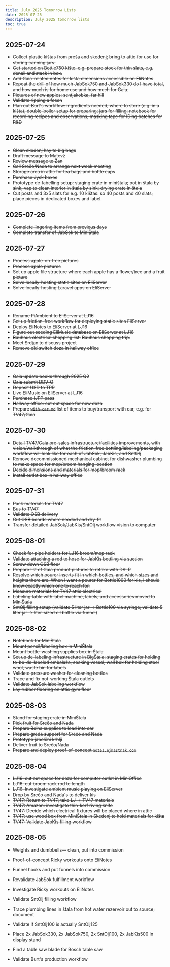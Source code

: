 ```yaml
---
title: July 2025 Tomorrow Lists
date: 2025-07-25
description: July 2025 tomorrow lists
toc: true
---
```


## 2025-07-24

- ~~Collect plastic kištas from preša and skedenj; bring to attic for use for storing canning jars.~~
- ~~Get started on Bottle750 kište: e.g. prepare stock for thin slats, e.g. denail and stack in box.~~
- ~~Add Gaia-related notes for kišta dimensions accessible on EliNotes~~
- ~~Repeat the drill of how much JabSok750 and JabSok330 do I have total, and how much is for home use and how much for Gaia.~~
- ~~Pictures of new apples: sentjakobka, far hill~~
- ~~Validate ripping a fosen~~
- ~~Plan out Burt's workflow: ingredients needed, where to store (e.g. in a kišta); double-boiler setup for preparing; jars for filling; notebook for recording recipes and observations; masking tape for IDing batches for R&D~~

## 2025-07-25

- ~~Clean skedenj hay to big bags~~
- ~~Draft message to Matevž~~
- ~~Review message to Žan~~
- ~~Call Srečo/Nada to arrange next week meeting~~
- ~~Storage area in attic for tea bags and bottle caps~~
- ~~Purchase Jysk boxes~~
- ~~Prototype de-labelling setup: staging crate in miništala; pot in štala by sink; vap to clean interior in štala by sink; drying crate in štala~~
- Cut posts and 3x5 slats for e.g. 10 kištas: so 40 posts and 40 slats; place pieces in dedicated boxes and label.

## 2025-07-26

- ~~Complete lingering items from previous days~~
- ~~Complete transfer of JabSok to MiniŠtala~~

## 2025-07-27

- ~~Process apple-on-tree pictures~~
- ~~Process apple pictures~~
- ~~Set up apple file structure where each apple has a flower/tree and a fruit picture~~
- ~~Solve locally-hosting static sites on EliServer~~
- ~~Solve locally-hosting Laravel apps on EliServer~~

## 2025-07-28

- ~~Rename PiAmbient to EliServer at LJ16~~
- ~~Set up friction-free workflow for deploying static sites EliServer~~
- ~~Deploy EliNotes to EliServer at LJ16~~
- ~~Figure out seeding EliMusic database on EliServer at LJ16~~
- ~~Bauhaus electrical shopping list.~~
  ~~Bauhaus shopping trip.~~
- ~~Meet Srdjan to discuss project~~
- ~~Remove old switch doza in hallway office~~

## 2025-07-29

- ~~Gaia update books through 2025 Q2~~
- ~~Gaia submit DDV-O~~
- ~~Deposit USD to TRR~~
- ~~Live EliMusic on EliServer at LJ16~~
- ~~Purchase IJPP pass~~
- ~~Hallway office: cut out space for new doza~~
- ~~Prepare `with-car.md` list of items to buy/transport with car, e.g. for TV47/Gaia~~

## 2025-07-30

- ~~Detail TV47/Gaia pre-sales infrastructure/facilities improvements, with vision/walkthrough of what the friction-free bottling/labeling/packaging workflow will look like for each of JabSok, JabKis, and SntOlj~~
- ~~Remove decommissioned mechanical cabinet for dishwasher plumbing to make space for mop/broom hanging location~~
- ~~Decide dimensions and materials for mop/broom rack~~
- ~~Install outlet box in hallway office~~

## 2025-07-31

- ~~Pack materials for TV47~~
- ~~Bus to TV47~~
- ~~Validate OSB delivery~~
- ~~Cut OSB boards where needed and dry-fit~~
- ~~Transfer detailed JabSok/JabKis/SntOlj workflow vision to computer~~

## 2025-08-01

- ~~Check for pipe holders for LJ16 broom/mop rack~~
- ~~Validate attaching a rod to hose for JabKis bottling via suction~~
- ~~Screw down OSB floor~~
- ~~Prepare list of Gaia product pictures to retake with DSLR~~
- ~~Resolve which pourer inserts fit in which bottles, and which sizes and heights there are. When I want a pourer for Bottle1000 for kis, I should know exactly which one to reach for.~~
- ~~Measure materials for TV47 attic electrical~~
- ~~Labeling table with label machine, labels, and accessories moved to MiniŠtala~~
- ~~SntOlj filling setup (validate 5 liter jar -> Bottle100 via syringe; validate 5 liter jar -> liter-sized oil bottle via funnel)~~

## 2025-08-02

- ~~Notebook for MiniŠtala~~
- ~~Mount pencil/labeling box in MiniŠtala~~
- ~~Mount bottle-washing supplies box in Štala~~
- ~~Set up de-labeling infrastructure in BigŠtala: staging crates for holding to-be-de-labeled embalaža, soaking vessel, wall box for holding steel wool, waste bin for labels~~
- ~~Validate pressure washer for cleaning bottles~~
- ~~Trace and fix not-working Štala outlets~~
- ~~Validate JabSok labeling workflow~~
- ~~Lay rubber flooring on attic gym floor~~

## 2025-08-03

- ~~Stand for staging crate in MiniŠtala~~
- ~~Pick fruit for Srečo and Nada~~
- ~~Prepare Bolha supplies to load into car~~
- ~~Prepare greda support for Srečo and Nada~~
- ~~Prototype jabolčni krhlji~~
- ~~Deliver fruit to Srečo/Nada~~
- ~~Prepare and deploy proof-of-concept `notes.ejmastnak.com`~~

## 2025-08-04

- ~~LJ16: cut out space for doza for computer outlet in MiniOffice~~
- ~~LJ16: cut broom rack rod to length~~
- ~~LJ16: Investigate ambient music playing on EliServer~~
- ~~Drop by Srečo and Nada's to deliver kis~~
- ~~TV47: Return to TV47; take LJ -> TV47 materials~~
- ~~TV47: Amazon: investigate thin-kerf riving knife~~
- ~~TV47: Decide which electrical fixtures will be placed where in attic~~
- ~~TV47: use wood box from MiniŠtala in Skedenj to hold materials for kišta~~
- ~~TV47: Validate JabKis filling workflow~~

## 2025-08-05

- Weights and dumbbells— clean, put into commission
- Proof-of-concept Ricky workouts onto EliNotes
- Funnel hooks and put funnels into commission
- Revalidate JabSok fulfillment workflow
- Investigate Ricky workouts on EliNotes
- Validate SntOlj filling workflow
- Trace plumbing lines in štala from hot water rezervoir out to source; document
- Validate if SntOlj100 is actually SntOlj125
- Place 2x JabSok330, 2x JabSok750, 2x SntOlj100, 2x JabKis500 in display stand
- Find a table saw blade for Bosch table saw


- Validate Burt's production workflow
